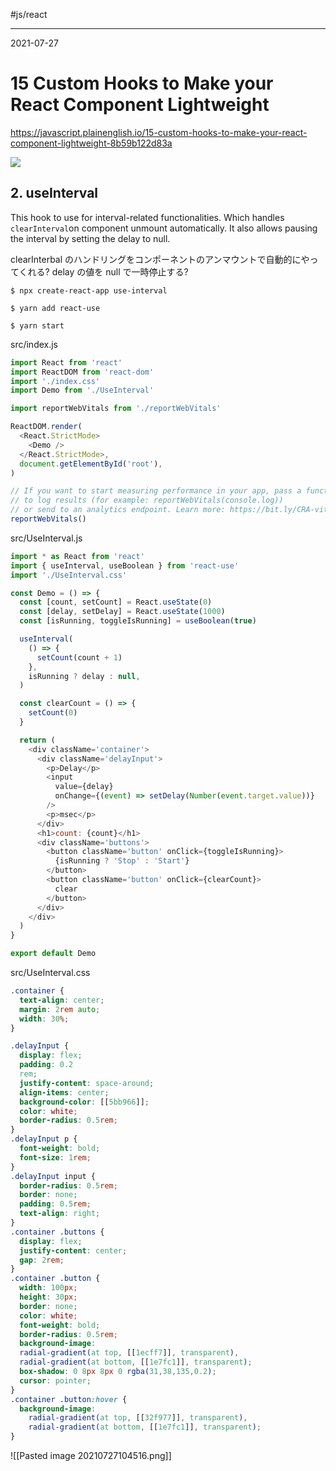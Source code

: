 #js/react 

---
2021-07-27

# **15 Custom Hooks to Make your React Component Lightweight**

https://javascript.plainenglish.io/15-custom-hooks-to-make-your-react-component-lightweight-8b59b122d83a

![](https://miro.medium.com/max/1400/1*DKDNvL6XMQkI_55M7WaImA.jpeg)

## 2. useInterval

This hook to use for interval-related functionalities. Which handles `clearInterval`on component unmount automatically. It also allows pausing the interval by setting the delay to null.

clearInterbal のハンドリングをコンポーネントのアンマウントで自動的にやってくれる?
delay の値を null で一時停止する?

```shell
$ npx create-react-app use-interval

$ yarn add react-use

$ yarn start
```

src/index.js

```js
import React from 'react'
import ReactDOM from 'react-dom'
import './index.css'
import Demo from './UseInterval'

import reportWebVitals from './reportWebVitals'

ReactDOM.render(
  <React.StrictMode>
    <Demo />
  </React.StrictMode>,
  document.getElementById('root'),
)

// If you want to start measuring performance in your app, pass a function
// to log results (for example: reportWebVitals(console.log))
// or send to an analytics endpoint. Learn more: https://bit.ly/CRA-vitals
reportWebVitals()

```


src/UseInterval.js

```js
import * as React from 'react'
import { useInterval, useBoolean } from 'react-use'
import './UseInterval.css'

const Demo = () => {
  const [count, setCount] = React.useState(0)
  const [delay, setDelay] = React.useState(1000)
  const [isRunning, toggleIsRunning] = useBoolean(true)

  useInterval(
    () => {
      setCount(count + 1)
    },
    isRunning ? delay : null,
  )

  const clearCount = () => {
    setCount(0)
  }

  return (
    <div className='container'>
      <div className='delayInput'>
        <p>Delay</p>
        <input
          value={delay}
          onChange={(event) => setDelay(Number(event.target.value))}
        />
        <p>msec</p>
      </div>
      <h1>count: {count}</h1>
      <div className='buttons'>
        <button className='button' onClick={toggleIsRunning}>
          {isRunning ? 'Stop' : 'Start'}
        </button>
        <button className='button' onClick={clearCount}>
          clear
        </button>
      </div>
    </div>
  )
}

export default Demo

```

src/UseInterval.css

```css
.container {
  text-align: center;
  margin: 2rem auto;
  width: 30%;
}

.delayInput {
  display: flex;
  padding: 0.2
  rem;
  justify-content: space-around;
  align-items: center;
  background-color: [[5bb966]];
  color: white;
  border-radius: 0.5rem;
}
.delayInput p {
  font-weight: bold;
  font-size: 1rem;
}
.delayInput input {
  border-radius: 0.5rem;
  border: none;
  padding: 0.5rem;
  text-align: right;
}
.container .buttons {
  display: flex;
  justify-content: center;
  gap: 2rem;
}
.container .button {
  width: 100px;
  height: 30px;
  border: none;
  color: white;
  font-weight: bold;
  border-radius: 0.5rem;
  background-image:
  radial-gradient(at top, [[1ecff7]], transparent),
  radial-gradient(at bottom, [[1e7fc1]], transparent);
  box-shadow: 0 8px 8px 0 rgba(31,38,135,0.2);
  cursor: pointer;
}
.container .button:hover {
  background-image:
    radial-gradient(at top, [[32f977]], transparent),
    radial-gradient(at bottom, [[1e7fc1]], transparent);
}
```


![[Pasted image 20210727104516.png]]